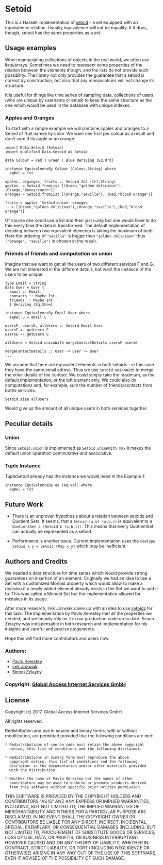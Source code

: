 # Setoid

This is a Haskell implementation of
[setoid](https://en.wikipedia.org/wiki/Setoid) - a set equipped with an equivalence relation. Usually equivalence will not be equality. If it does, though, setoid has the same properties as a set.

## Usage examples

When manipulating collections of objects in the real world, we often use lists/arrays. Sometimes we need to represent some properties of the relation between the elements though, and the lists do not provide such possibility. The library not only provides the guarantee that a setoid is correct by construction, but also that any manipulations will not change its structure.

It is useful for things like time series of sampling data, collections of users (who are unique by username or email) to keep the same structure as the one which would be used in the database with unique indexes.

### Apples and Oranges

To start with a simple example we will combine apples and oranges to a Setoid of fruit names by color. We want one fruit per colour as a result and don't care if its apple or an orange.

    import Data.Setoid (Setoid)
    import qualified Data.Setoid as Setoid

    data Colour = Red | Green | Blue deriving (Eq,Ord)

    instance EquivalenceBy Colour (Colour,String) where
      eqRel = fst

    apples, organges, fruits :: Setoid Int (Int,String)
    apples  = Setoid.fromList [(Green,"golden delicious"), (Orange,"honeycrunch")]
    oranges = Setoid.fromList [(Orange,"seville"), (Red,"blood orange")]

    fruits = apples `Setoid.union` oranges
    -- > [(Green,"golden delicious"),(Orange,"seville"),(Red,"blood orange")]

Of course one could use a list and then just `nubBy` but one would have to do this every time the data is transformed. The default implementation of deciding between two equivalent elements is taking the maximum of both. Here the ordering of `"seville"` is bigger than `"golden delicious"` thus `("Orange", "seville")` is chosen in the result.

### Friends of friends and computation on union

Imagine that we want to get all the users of two different services F and G. We are not interested in the different details, but want the instance of the users to  be unique.

    type Email = String
    data User = User {
      email :: Email,
      contacts :: Maybe Int,
      friends :: Maybe Int
      } deriving (Eq,Show)

    instance EquivalenceBy Email User where
	  eqRel u = email u

    usersF, usersG, allUsers :: Setoid Email User
    usersF <- getUsers F
    usersG <- getUsers G

    allUsers = Setoid.unionWith mergeContactDetails usersF usersG

    mergeContactDetails :: User -> User -> User
    ...

We assume that here are equivalent elements in both setoids - in this case they have the same email adress. Thus we use `Setoid.unionWith` to merge the other details of the contact. We could simply take the maximum, as the default implementation, or the left element only. We could also do computations and, for example, sum the number of friends/contacts from bothe services.

    Setoid.size allUsers

Would give us the amount of all unique users in both services together.


## Peculiar details

### Union

Since `Setoid.union` is implemented as `Setoid.unionWith max` it makes the default union operation commutative and associative.

### Tuple Instance

TupleSetoid already has the instance we would need in the Example 1:

    instance EquivalenceBy eq (eq,val) where
      eqRel = fst

## Future Work

- There is an unproven hypothesis about a relation between setoids and Quotient Sets. It seems, that a `Setoid (a,b) (a,b,c)` is equivalent to a `QuotientSet a (Setoid b (a,b,c))`. This means that every QuotientSet can actually be represented as a setoid.

- Performance is another issue. Current implementation uses the `newtype Setoid x y = Setoid (Map x y)` which may be inefficient.

## Authors and Credits

We needed a data structure for time series which would provide strong guarantees on insertion of an element. Originally we had an idea to use a Set with a customized Monoid property which would allow to make a decision if a newly added element already exists in the Set we want to add it to. This was called a Monoid Set but the implementation allowed for mistakes in its usage.

After more research, Irek Jozwiak came up with an idea to use [setoids](https://en.wikipedia.org/wiki/Setoid) for this task. The implementation by Pavlo Kerestey met all the properties we needed, and we heavily rely on it in our production code up to date. Simon Zelazny was indispensable in both research and implementation for his insights and careful and precise judgements.

Hope this will find more contributors and users now.

### Authors:
*  [Pavlo Kerestey](https://github.com/ptek)
*  [Irek Jozwiak](https://github.com/irekjozwiak)
*  [Simon Zelazny](https://github.com/pzel)

### Copyright: [Global Access Internet Services GmbH](http://www.global.de)

## License

Copyright (c) 2017, Global Access Internet Services GmbH

All rights reserved.

Redistribution and use in source and binary forms, with or without
modification, are permitted provided that the following conditions are met:

    * Redistributions of source code must retain the above copyright
      notice, this list of conditions and the following disclaimer.

    * Redistributions in binary form must reproduce the above
      copyright notice, this list of conditions and the following
      disclaimer in the documentation and/or other materials provided
      with the distribution.

    * Neither the name of Pavlo Kerestey nor the names of other
      contributors may be used to endorse or promote products derived
      from this software without specific prior written permission.

THIS SOFTWARE IS PROVIDED BY THE COPYRIGHT HOLDERS AND CONTRIBUTORS
"AS IS" AND ANY EXPRESS OR IMPLIED WARRANTIES, INCLUDING, BUT NOT
LIMITED TO, THE IMPLIED WARRANTIES OF MERCHANTABILITY AND FITNESS FOR
A PARTICULAR PURPOSE ARE DISCLAIMED. IN NO EVENT SHALL THE COPYRIGHT
OWNER OR CONTRIBUTORS BE LIABLE FOR ANY DIRECT, INDIRECT, INCIDENTAL,
SPECIAL, EXEMPLARY, OR CONSEQUENTIAL DAMAGES (INCLUDING, BUT NOT
LIMITED TO, PROCUREMENT OF SUBSTITUTE GOODS OR SERVICES; LOSS OF USE,
DATA, OR PROFITS; OR BUSINESS INTERRUPTION) HOWEVER CAUSED AND ON ANY
THEORY OF LIABILITY, WHETHER IN CONTRACT, STRICT LIABILITY, OR TORT
(INCLUDING NEGLIGENCE OR OTHERWISE) ARISING IN ANY WAY OUT OF THE USE
OF THIS SOFTWARE, EVEN IF ADVISED OF THE POSSIBILITY OF SUCH DAMAGE.
